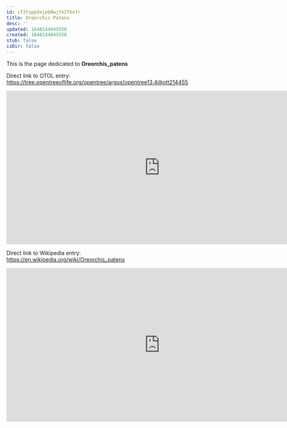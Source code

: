 ```yaml
---
id: cf2tsppdxjob0wjtk2fbxfr
title: Oreorchis Patens
desc: ''
updated: 1648144045550
created: 1648144045550
stub: false
isDir: false
---
```

This is the page dedicated to **Oreorchis_patens**


Direct link to OTOL entry: https://tree.opentreeoflife.org/opentree/argus/opentree13.4@ott214455



<html>
    <body>
    <iframe src="https://tree.opentreeoflife.org/opentree/argus/opentree13.4@ott214455"
    width="800" height="400" frameborder="0" allowfullscreen> </iframe>
    </body>
</html>
    


Direct link to Wikipedia entry: https://en.wikipedia.org/wiki/Oreorchis_patens



<html>
    <body>
    <iframe src="https://en.wikipedia.org/wiki/Oreorchis_patens"
    width="800" height="400" frameborder="0" allowfullscreen> </iframe>
    </body>
</html>
    
